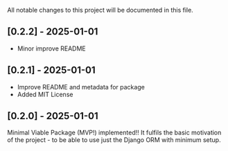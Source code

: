 All notable changes to this project will be documented in this file.

## [0.2.2] - 2025-01-01

- Minor improve README

## [0.2.1] - 2025-01-01

- Improve README and metadata for package
- Added MIT License

## [0.2.0] - 2025-01-01

Minimal Viable Package (MVP!) implemented!!
It fulfils the basic motivation of the project - to be able to use just the Django ORM with minimum setup.